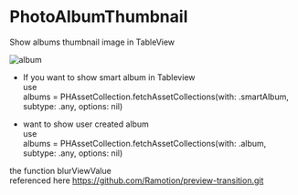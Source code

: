 # PhotoAlbumThumbnail
Show albums thumbnail image in TableView

![album](https://user-images.githubusercontent.com/28393778/43506642-a14ac074-95a5-11e8-8dc8-3c4435579aea.gif)


* If you want to show smart album in Tableview<br /> 
  use<br /> 
  albums = PHAssetCollection.fetchAssetCollections(with: .smartAlbum, subtype: .any, options: nil)<br /> 

* want to show user created album<br /> 
  use<br /> 
  albums = PHAssetCollection.fetchAssetCollections(with: .album, subtype: .any, options: nil)<br /> 
  
 
the function blurViewValue<br /> 
referenced here https://github.com/Ramotion/preview-transition.git<br /> 
